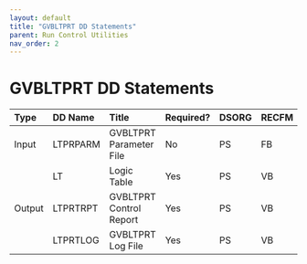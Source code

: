 ```yaml
---
layout: default
title: "GVBLTPRT DD Statements"
parent: Run Control Utilities
nav_order: 2
---
```


# GVBLTPRT DD Statements
  
|Type|DD Name|Title|Required?|DSORG|RECFM|LRECL|
|:-|:-|:-|:-|:-|:-|-:|
|Input|LTPRPARM|GVBLTPRT Parameter File|No|PS|FB|80|
||LT|Logic Table|Yes|PS|VB|4004|
|Output|LTPRTRPT|GVBLTPRT Control Report|Yes|PS|VB|164|
||LTPRTLOG|GVBLTPRT Log File|Yes|PS|VB|164|
